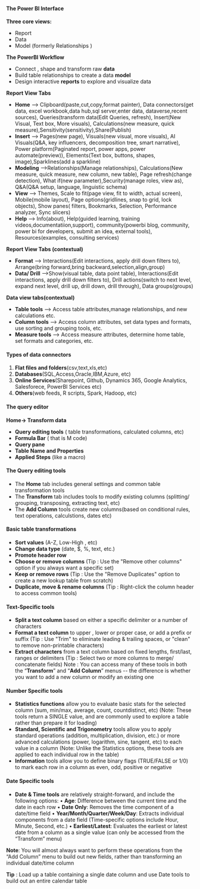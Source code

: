#### The Power BI Interface 
**Three core views:**
- Report
- Data
- Model (formerly Relationships )


**The PowerBI Workflow**
- Connect , shape and transform raw **data**
- Build table relationships to create a data **model**
- Design interactive **reports** to explore and visualize data

**Report View Tabs**
- **Home** --> Clipboard(paste,cut,copy,format painter), Data connectors(get data, excel workbook,data hub,sql server,enter data, dataverse,recent sources), Queries(transform data(Edit Queries, refresh), Insert(New Visual, Text box, More visuals), Calculations(new measure, quick measure),Sensitivity(sensitivity),Share(Publish)
- **Insert** --> Pages(new page), Visuals(new visual, more visuals), AI Visuals(Q&A, key influencers, decomposition tree, smart narrative), Power platform(Paginated report, power apps, power automate(preview)), Elements(Text box, buttons, shapes, image),Sparklines(add a sparkline)
- **Modeling** -->Relationships(Manage relationships), Calculations(New measure, quick measure, new column, new table), Page refresh(change detection), What if(new parameter),Security(manage roles, view as), Q&A(Q&A setup, language, linguistic schema)
- **View** --> Themes, Scale to fit(page view, fit to width, actual screen), Mobile(mobile layout), Page options(gridlines, snap to grid, lock objects), Show panes( filters, Bookmarks, Selection, Performance analyzer, Sync slicers)
- **Help** --> Info(about), Help(guided learning, training videos,documentatiion,support), community(powerbi blog, community, power bi for developers, submit an idea, external tools), Resources(examples, consulting services)

**Report View Tabs (contextual)**
- **Format** --> Interactions(Edit interactions, apply drill down filters to), Arrange(bring forward,bring backward,selection,align,group)
- **Data/ Drill** -->Show(visual table, data point table), Interactions(Edit interactions, apply drill down filters to), Drill actions(switch to next level, expand next level, drill up, drill down, drill through), Data groups(groups)

**Data view tabs(contextual)**

 - **Table tools** --> Access table attributes,manage relationships, and new calculations etc.
 - **Column tools** --> Access column attributes, set data types and formats, use sorting and grouping tools, etc.
 - **Measure tools** --> Access measure attributes, determine home table, set formats and categories, etc.

####  Types of data connectors

 1. **Flat files and folders**(csv,text,xls,etc)
 2. **Databases**(SQL,Access,Oracle,IBM,Azure, etc)
 3. **Online Services**(Sharepoint, Github, Dynamics 365, Google Analytics, Salesforece, PowerBI Services etc)
 4. **Others**(web feeds, R scripts, Spark, Hadoop, etc)

#### The query editor
**Home-> Transform data**

- **Query editing tools** ( table transformations, calculated columns, etc)
- **Formula Bar** ( that is M code)
- **Query pane**
- **Table Name and Properties**
- **Applied Steps** (like a macro)

#### The Query editing tools

 - The **Home** tab includes general settings and common table transformation tools
 - The **Transform** tab includes tools to modify existing columns (splitting/ grouping, transposing, extracting text, etc)
 - The **Add Column** tools create new columns(based on conditional rules, text operations, calculstions, dates etc)

#### Basic table transformations

 - **Sort values** (A-Z, Low-High , etc)
 - **Change data type** (date, $, %, text, etc.)
 - **Promote header row**
 - **Choose or remove columns** (Tip : Use the "Remove other columns" option if you always want a specific set)
 - **Keep or remove rows** (Tip : Use the "Remove Duplicates" option to create a new lookup table from scratch)
 - **Duplicate, move & rename columns** (Tip : Right-click the column header to access common tools)

#### Text-Specific tools

 - **Split a text column** based on either a specific delimiter or a number of characters
 - **Format a text column** to upper , lower or proper case, or add a prefix or suffix (Tip : Use "Trim" to eliminate leading & trailing spaces, or "clean" to remove non-printable characters)
 - **Extract characters** from a text column based on fixed lengths, first/last, ranges or delimiters (Tip : Select two or more columns to merge/ concatenate fields)
Note : You can access many of these tools in both the “**Transform**” and “**Add Column**” menus -- the difference is whether you want to add a new column or modify an existing one

#### Number Specific tools

 - **Statistics functions** allow you to evaluate basic stats for the selected column (sum, min/max, average, count, countdistinct, etc) (Note: These tools return a SINGLE value, and are commonly used to explore a table rather than prepare it for loading)
 - **Standard, Scientific and Trigonometry** tools allow you to apply standard operations (addition, multiplication, division, etc.) or more advanced calculations (power, logarithm, sine, tangent, etc) to each value in a column (Note: Unlike the Statistics options, these tools are applied to each individual row in the table)
 - **Information** tools allow you to define binary flags (TRUE/FALSE or 1/0) to mark each row in a column as even, odd, positive or negative

#### Date Specific tools

 - **Date & Time tools** are relatively straight-forward, and include the following options: 
  • **Age**: Difference between the current time and the date in each row 
  • **Date Only**: Removes the time component of a date/time field 
  • **Year/Month/Quarter/Week/Day**: Extracts individual components from a date field (Time-specific options include Hour, Minute, Second, etc.) 
  • **Earliest/Latest**: Evaluates the earliest or latest date from a column as a single value (can only be accessed from the “Transform” menu) 

**Note**: You will almost always want to perform these operations from the “Add Column” menu to build out new fields, rather than transforming an individual date/time column

**Tip** : Load up a table containing a single date column and use Date tools to build out an entire calendar table



